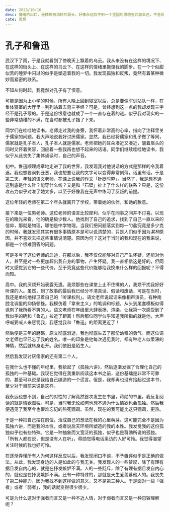 ```yaml
---
date: 2023/10/10
desc: 情绪的出口，是精神被消耗的源头。好像永远找不到一个坚固的思想去武装自己，不舍得把自己变成一个没心没肺的瘪三，反而，最终自作多情地感到无依无靠，感到荒谬，感到怀疑。我自以为是地把生活分了很多个层面，自以为井井有条，结果发现无论是哪一个层面，都难逃被自己最终破坏的命运。
cate: 思想
---
```


# 孔子和鲁迅

武汉下了雨，于是我就看到了傍晚天上飘着的乌云。我从来没有在这样的境况下、在这样的街头上、在这样的乌云下、在这样的情绪里拖曳我的脚步。在一个个似甜似苦的睡梦中闪过的似乎是塑造着我的一切。我发现孤独和反叛，竟然有着某种微妙而紧密的联系。

不知从何时起，我竟然对孔子有了恨意。

可能是因为上小学的时候，所有人晚上回到寝室以后，总是要像军训站队一样，在集体寝室的大厅里一列列站着去背三字经？可是，曾经想到这一点的我却发现三字经不是孔子写的。于是这份恨意也就成了一个一直存在着的谜。似乎我对现实的一些非常幼稚的不满，在当时都被孔子挡了下来。

同学们在哇哇地读书。老师走过我的身旁，我怀着非常高的心率，指向了注释里关于儒家的问题。我大声地说我好讨厌儒家。显然，我已经将儒家和孔子做了等同，儒家就是孔子本人，孔子本人就是儒家。老师把她的耳朵凑近又凑近，皱着眉头的同时又怀着笑容，回应着一些我再也想不起来的话语。同学们继续哇哇地读书，我似乎从此丧失了集体诵读时，自己的声音。

初中。鲁迅顺理成章地走进了我的世界，我发现我对他说话的方式是那样的令我着迷。我也想要讽刺丑恶，我也想要让我的文字可以变得非常刻薄，话里有话。于是第二天，年轻的语文老师，在课上说我的作文「针砭时弊」。当然了，我是想不通这到底是什么针？能穿什么线？又是和「石壁」扯上了什么样的联系？只是，这份攻击力似乎对准了她太多，以至于好像我在无声中练习了反叛的前提。

这位年轻的老师在第二个年头就离开了学校，带着她的伙伴，和她的歉意。

接下来是一位男老师。这位老师的语言比较犀利，似乎在同事之间并不讨喜。以现在的眼光来看，他的确是极少数人。他找到了自己的追求，找到了自己一直以来的信仰，那就是物理，哪怕是中学物理。当我们把问题落实到每一勺盐究竟是多少克的时候，我就发现其实有很多事情原本是可以说清楚的，只是人们似乎因为*某种*原因，并不喜欢去把这些事情说清楚。原因为何？这对于当时的我和现在的我来说，都是一个很难回答的问题。

可是多亏了这位老师的启迪，在那以后，我不仅仅能够对自己产生怀疑，还能对他人，甚至是对一些更加超出我自身的事物，产生怀疑。我一直相信这是好的，但同时又感觉到它的一些代价。至于究竟这些代价能够给我换来什么样的回报呢？不得而知。

高中。我的厌烦开始表露无遗。我烦那些在课堂上止不住嘴的人，我烦干扰我好好听课的人。虽然，到了故事的最后我已经分不清真话、假话和废话，可是在当时，我还是单纯地捍卫着自己的「听课权利」。语文老师说起话来像相声演员，有种南腔北调里的抑扬顿挫。我模仿着「拿来主义」的笔调和标题，从头到尾套模板似得讽刺了我所看不爽的人。语文老师在年级里大肆表扬、渲染，让我第一次感受到了我似乎的确和「鲁迅」拉近了距离！然后那位同学似乎知道我所指的就是他，大声呼喊要喊人来惩罚我，我感觉我和「鲁迅」的距离更近了！

然后便是三年的磨砺，原文彻底消逝，我也彻底失去了那份幼稚的勇气。而这位语文老师也早已忘了我的姓名。唯一的印象是他每次遇见我时，都有种老人似呆滞的神情，然后就转身走开。我们依旧是陌生人。

然后我发现讨厌儒家的还有第二个人。

在我什么也不懂的年纪里，我拾起了《孤独六讲》，然后逐渐发掘了合理化自己的孤独的一种基础。我现在觉得在我重新阅读这本书之前，这份基础是非常不可靠的，甚至可以说是我给自己编造的一个谎言。但是，我却再也没有拾起过这本书，至少对于目前来说是这样。

我永远也想不到，自己的对性的了解竟然首次发生在书里，蒋勋的书里。我反复阅读的就是情欲孤独。可是，当时我无论如何也想不通为什么情欲也会孤独。然后我便遇见了我至今也很难忘记的热死鹦鹉。虽然，现在的我可能比这只鹦鹉，更热。

于是一种把自己摆在前位，活成自己的想法在我的心里萌芽。这可能完全不是因为孤独六讲，而是我的本性，或者说后天环境所塑造的我的本性。我发觉我的这份孤独似乎也有些特殊。它是一种抽象而又宽泛的孤独，似乎也是蒋勋所说的孤独。「所有人都在说，但是没有人在听」，蒋勋觉得电话采访的人好可怜。我觉得渴望关注时候的我也好可怜。

在逐渐弄懂所有人为何这样反应以后，我发现闭口不谈，不予置评似乎是正确的做法。从此，我发现身边的人是如此的与我无关。我发现人的一些赞叹，除了有理有据且发自内心的，就是在抒发嫉妒不满。人的一些贬斥，除了有理有据且发自内心的，就也是在抒发嫉妒不满。还有一种特殊的，那就是天生爱羡慕他人的。我丧失了第二种能力，因为我找不到这样做的意义，又不是第三种人。于是面对一些「强者」或者「弱者」，我的话就变得很少很少。

可是为什么这对于强者而言又是一种不近人情，对于弱者而言又是一种包容理解呢？

